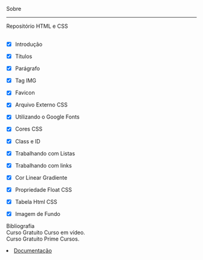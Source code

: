 Sobre
___
Repositório HTML e CSS<br>
<br>

* [x] Introdução
* [x] Títulos
* [x] Parágrafo
* [x] Tag IMG
* [x] Favicon
* [x] Arquivo Externo CSS
* [x] Utilizando o Google Fonts
* [x] Cores CSS
* [x] Class e ID
* [x] Trabalhando com Listas
* [x] Trabalhando com links
* [x] Cor Linear Gradiente
* [x] Propriedade Float CSS
* [x] Tabela Html CSS 
* [x] Imagem de Fundo


Bibliografia <br>
Curso Gratuito Curso em vídeo. <br>
Curso Gratuito Prime Cursos. <br>

<li><a href="https://developer.mozilla.org/pt-BR/docs/Web#documenta%C3%A7%C3%A3o_para_desenvolvedores_web" target="_blank">Documentação</a></li>

